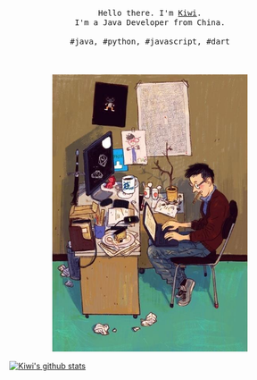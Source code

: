 <p align="center">
  <br>
  <br>
  <br>
  <samp>Hello there. I'm <a href="http://blog.coder4j.cn">Kiwi</a>.<br> I'm a Java Developer from China.<br><br>#java, #python, #javascript, #dart</samp>
  <br>
  <br>
  <br>
  <br>
  <img src="https://github.com/kiwiflydream/kiwiflydream/blob/master/coder.jpg" width="350" />
  
  [![Kiwi's github stats](https://github-readme-stats.vercel.app/api?username=kiwiflydream&theme=dark)](https://github.com/kiwiflydream/github-readme-stats)
</p>
